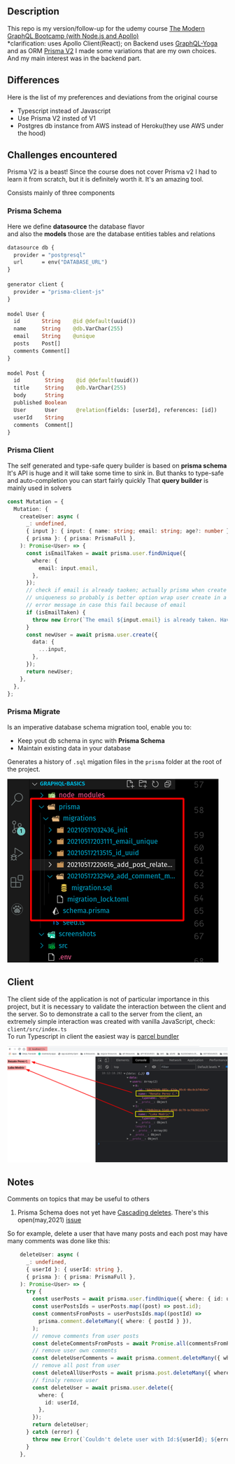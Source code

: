 ## Description

This repo is my version/follow-up for the udemy course [The Modern GraphQL Bootcamp (with Node.js and Apollo)](https://www.udemy.com/course/graphql-bootcamp/)  
\*clarification: uses Apollo Client(React); on Backend uses [GraphQL-Yoga](https://github.com/dotansimha/graphql-yoga) and as ORM [Prisma V2](https://www.prisma.io/docs/)
I made some variations that are my own choices. And my main interest was in the backend part.

## Differences

Here is the list of my preferences and deviations from the original course

- Typescript instead of Javascript
- Use Prisma V2 insted of V1
- Postgres db instance from AWS instead of Heroku(they use AWS under the hood)

## Challenges encountered

Prisma V2 is a beast! Since the course does not cover Prisma v2 I had to learn it from scratch, but it is definitely worth it.
It's an amazing tool.

Consists mainly of three components

### Prisma Schema

Here we define **datasource** the database flavor  
and also the **models** those are the database entities tables and relations

```graphql
datasource db {
  provider = "postgresql"
  url      = env("DATABASE_URL")
}

generator client {
  provider = "prisma-client-js"
}

model User {
  id       String    @id @default(uuid())
  name     String    @db.VarChar(255)
  email    String    @unique
  posts    Post[]
  comments Comment[]
}

model Post {
  id        String    @id @default(uuid())
  title     String    @db.VarChar(255)
  body      String
  published Boolean
  User      User      @relation(fields: [userId], references: [id])
  userId    String
  comments  Comment[]
}
```

### Prisma Client

The self generated and type-safe query builder is based on **prisma schema**
It's API is huge and it will take some time to sink in. But thanks to type-safe  
and auto-completion you can start fairly quickly
That **query builder** is mainly used in solvers

```typescript
const Mutation = {
  Mutation: {
    createUser: async (
      _: undefined,
      { input }: { input: { name: string; email: string; age?: number } },
      { prisma }: { prisma: PrismaFull },
    ): Promise<User> => {
      const isEmailTaken = await prisma.user.findUnique({
        where: {
          email: input.email,
        },
      });
      // check if email is already taoken; actually prisma when create user enforce email
      // uniqueness so probably is better option wrap user create in a try catch an send an
      // error message in case this fail because of email
      if (isEmailTaken) {
        throw new Error(`The email ${input.email} is already taken. Have you forget your password`);
      }
      const newUser = await prisma.user.create({
        data: {
          ...input,
        },
      });
      return newUser;
    },
  },
};
```

### Prisma Migrate

Is an imperative database schema migration tool, enable you to:

- Keep yout db schema in sync with **Prisma Schema**
- Maintain existing data in your database

Generates a history of `.sql` migation files in the `prisma` folder at the root of the project.

![prisma migrations folder](screenshots/prisma_migration_files_2021-05-19_17-19.png)

## Client

The client side of the application is not of particular importance in this project, but it is necessary to validate the interaction between the client and the server. So to demonstrate a call to the server from the client, an extremely simple interaction was created with vanilla JavaScript, check: `client/src/index.ts`  
To run Typescript in client the easiest way is [parcel bundler](https://parceljs.org/)

![backend call from client](screenshots/fetching_users_to_client_2021-05-25_18-05.png)

## Notes

Comments on topics that may be useful to others

1. Prisma Schema does not yet have [Cascading deletes](https://www.prisma.io/docs/guides/database/advanced-database-tasks/cascading-deletes). There's this open(may,2021) [issue](https://github.com/prisma/prisma/issues/2810)

So for example, delete a user that have many posts and each post may have many comments was done like this:

```typescript
    deleteUser: async (
      _: undefined,
      { userId }: { userId: string },
      { prisma }: { prisma: PrismaFull },
    ): Promise<User> => {
      try {
        const userPosts = await prisma.user.findUnique({ where: { id: userId } }).posts();
        const userPostsIds = userPosts.map((post) => post.id);
        const commentsFromPosts = userPostsIds.map((postId) =>
          prisma.comment.deleteMany({ where: { postId } }),
        );
        // remove comments from user posts
        const deleteCommentsFromPosts = await Promise.all(commentsFromPosts);
        // remove user own comments
        const deleteUserComments = await prisma.comment.deleteMany({ where: { userId } });
        // remove all post from user
        const deleteAllUserPosts = await prisma.post.deleteMany({ where: { userId } });
        // finaly remove user
        const deleteUser = await prisma.user.delete({
          where: {
            id: userId,
          },
        });
        return deleteUser;
      } catch (error) {
        throw new Error(`Couldn't delete user with Id:${userId}; ${error?.message ?? ''}`);
      }
    },
```
